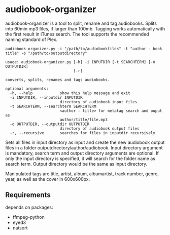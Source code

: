 # audiobook-organizer
audiobook-organizer is a tool to split, rename and tag audiobooks. Splits into 60min mp3 files, if larger than 100mb. Tagging works automatically with the first result in iTunes search.
The tool supports the recommended naming standard of Plex.

`audiobook-organizer.py -i "/path/to/audiobookfiles" -t "author - book title" -o "/path/to/outputdirectory"`
```
usage: audiobook-organizer.py [-h] -i INPUTDIR [-t SEARCHTERM] [-o OUTPUTDIR]
                              [-r]

converts, splits, renames and tags audiobooks.

optional arguments:
  -h, --help            show this help message and exit
  -i INPUTDIR, --inputdir INPUTDIR
                        directory of audiobook input files
  -t SEARCHTERM, --searchterm SEARCHTERM
                        <author - title> for metatag search and ouput as
                        author/title/file.mp3
  -o OUTPUTDIR, --outputdir OUTPUTDIR
                        directory of audiobook output files
  -r, --recursive       searches for files in inputdir recursively
```
Sets all files in input directory as input and create the new audiobook output files in a folder outputdirectory/author/audiobook.
Input directory argument is mandatory, search term and output directory arguments are optional. If only the input directory is specified, it will search for the folder name as search term. Output directory would be the same as input directory.

Manipulated tags are title, artist, album, albumartist, track number, genre, year, as well as the cover in 600x600px.

## Requirements

depends on packages:
- ffmpeg-python
- eyed3
- natsort
